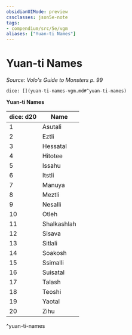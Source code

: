 ```yaml
---
obsidianUIMode: preview
cssclasses: json5e-note
tags:
- compendium/src/5e/vgm
aliases: ["Yuan-ti Names"]
---
```

# Yuan-ti Names
*Source: Volo's Guide to Monsters p. 99* 

`dice: [](yuan-ti-names-vgm.md#^yuan-ti-names)`

**Yuan-ti Names**

| dice: d20 | Name |
|-----------|------|
| 1 | Asutali |
| 2 | Eztli |
| 3 | Hessatal |
| 4 | Hitotee |
| 5 | Issahu |
| 6 | Itstli |
| 7 | Manuya |
| 8 | Meztli |
| 9 | Nesalli |
| 10 | Otleh |
| 11 | Shalkashlah |
| 12 | Sisava |
| 13 | Sitlali |
| 14 | Soakosh |
| 15 | Ssimalli |
| 16 | Suisatal |
| 17 | Talash |
| 18 | Teoshi |
| 19 | Yaotal |
| 20 | Zihu |
^yuan-ti-names